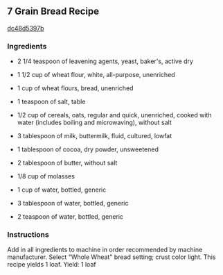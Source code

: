## 7 Grain Bread Recipe

[dc48d5397b](http://cookeatshare.com/recipes/7-grain-bread-61700)

### Ingredients

 - 2 1/4 teaspoon of leavening agents, yeast, baker's, active dry

 - 1 1/2 cup of wheat flour, white, all-purpose, unenriched

 - 1 cup of wheat flours, bread, unenriched

 - 1 teaspoon of salt, table

 - 1/2 cup of cereals, oats, regular and quick, unenriched, cooked with water (includes boiling and microwaving), without salt

 - 3 tablespoon of milk, buttermilk, fluid, cultured, lowfat

 - 1 tablespoon of cocoa, dry powder, unsweetened

 - 2 tablespoon of butter, without salt

 - 1/8 cup of molasses

 - 1 cup of water, bottled, generic

 - 3 tablespoon of water, bottled, generic

 - 2 teaspoon of water, bottled, generic

### Instructions

Add in all ingredients to machine in order recommended by machine manufacturer. Select "Whole Wheat" bread setting; crust color light. This recipe yields 1 loaf. Yield: 1 loaf